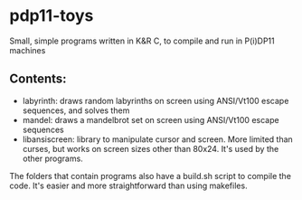 # pdp11-toys
Small, simple programs written in K&amp;R C, to compile and run in P(i)DP11 machines

## Contents:

* labyrinth: draws random labyrinths on screen using ANSI/Vt100 escape sequences, and solves them
* mandel: draws a mandelbrot set on screen using ANSI/Vt100 escape sequences
* libansiscreen: library to manipulate cursor and screen. More limited than curses, but works on screen sizes other than 80x24. It's used by the other programs.

The folders that contain programs also have a build.sh script to compile the code. It's easier and more straightforward than using makefiles.
